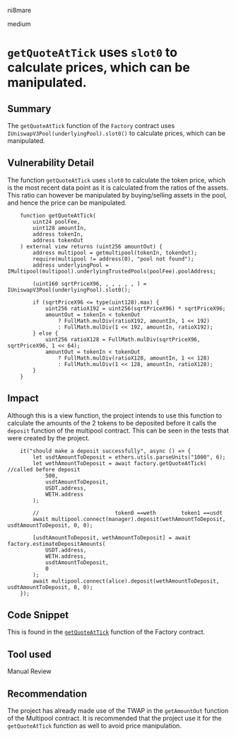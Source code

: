 ni8mare

medium

# `getQuoteAtTick` uses `slot0` to calculate prices, which can be manipulated.

## Summary
The `getQuoteAtTick` function of the `Factory` contract uses `IUniswapV3Pool(underlyingPool).slot0()` to calculate prices, which can be manipulated.

## Vulnerability Detail
The function `getQuoteAtTick` uses `slot0` to calculate the token price, which is the most recent data point as it is calculated from the ratios of the assets. This ratio can however be manipulated by buying/selling assets in the pool, and hence the price can be manipulated.

```solidity
    function getQuoteAtTick(
        uint24 poolFee,
        uint128 amountIn,
        address tokenIn,
        address tokenOut
    ) external view returns (uint256 amountOut) {
        address multipool = getmultipool(tokenIn, tokenOut);
        require(multipool != address(0), "pool not found");
        address underlyingPool = IMultipool(multipool).underlyingTrustedPools(poolFee).poolAddress;

        (uint160 sqrtPriceX96, , , , , , ) = IUniswapV3Pool(underlyingPool).slot0();

        if (sqrtPriceX96 <= type(uint128).max) {
            uint256 ratioX192 = uint256(sqrtPriceX96) * sqrtPriceX96;
            amountOut = tokenIn < tokenOut
                ? FullMath.mulDiv(ratioX192, amountIn, 1 << 192)
                : FullMath.mulDiv(1 << 192, amountIn, ratioX192);
        } else {
            uint256 ratioX128 = FullMath.mulDiv(sqrtPriceX96, sqrtPriceX96, 1 << 64);
            amountOut = tokenIn < tokenOut
                ? FullMath.mulDiv(ratioX128, amountIn, 1 << 128)
                : FullMath.mulDiv(1 << 128, amountIn, ratioX128);
        }
    }

```

## Impact
Although this is a view function, the project intends to use this function to calculate the amounts of the 2 tokens to be deposited before it calls the `deposit` function of the multipool contract. This can be seen in the tests that were created by the project.

```solidity
    it("should make a deposit successfully", async () => {
        let usdtAmountToDeposit = ethers.utils.parseUnits("1000", 6);
        let wethAmountToDeposit = await factory.getQuoteAtTick( //called before deposit
            500,
            usdtAmountToDeposit,
            USDT.address,
            WETH.address
        );

        //                        token0 ==weth        token1 ==usdt
        await multipool.connect(manager).deposit(wethAmountToDeposit, usdtAmountToDeposit, 0, 0);

        [usdtAmountToDeposit, wethAmountToDeposit] = await factory.estimateDepositAmounts(
            USDT.address,
            WETH.address,
            usdtAmountToDeposit,
            0
        );
        await multipool.connect(alice).deposit(wethAmountToDeposit, usdtAmountToDeposit, 0, 0);
    });
 ```   

## Code Snippet
This is found in the [`getQuoteAtTick`](https://github.com/sherlock-audit/2023-06-real-wagmi/blob/main/concentrator/contracts/Factory.sol#L157) function of the Factory contract.

## Tool used

Manual Review

## Recommendation
The project has already made use of the TWAP in the `getAmountOut` function of the Multipool contract. It is recommended that the project use it for the `getQuoteAtTick` function as well to avoid price manipulation.
